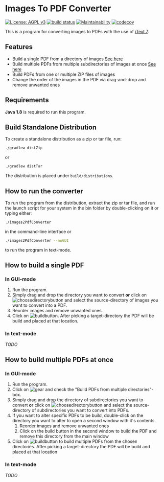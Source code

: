 # Images To PDF Converter
[![License: AGPL v3](https://img.shields.io/badge/License-AGPL%20v3-blue.svg)](https://www.gnu.org/licenses/agpl-3.0) [![build status](https://travis-ci.org/nihas101/java-kotlin-images-to-pdf-converter.svg?branch=master)](https://travis-ci.org/nihas101/java-kotlin-images-to-pdf-converter) [![Maintainability](https://api.codeclimate.com/v1/badges/32c17125b13bb7c177bc/maintainability)](https://codeclimate.com/github/nihas101/java-kotlin-images-to-pdf-converter/maintainability) [![codecov](https://codecov.io/gh/nihas101/java-kotlin-images-to-pdf-converter/branch/master/graph/badge.svg)](https://codecov.io/gh/nihas101/java-kotlin-images-to-pdf-converter)



This is a program for converting images to PDFs with the use of [iText 7](https://itextpdf.com/).

## Features

- Build a single PDF from a directory of images [See here](https://github.com/nihas101/java-kotlin-images-to-pdf-converter/blob/master/README.md#how-to-build-a-single-pdf)
- Build multiple PDFs from multiple subdirectories of images at once [See here](https://github.com/nihas101/java-kotlin-images-to-pdf-converter/blob/master/README.md#how-to-build-multiple-pdfs-at-once)
- Build PDFs from one or multiple ZIP files of images
- Change the order of the images in the PDF via drag-and-drop and remove unwanted ones

## Requirements
**Java 1.8** is required to run this program.

## Build Standalone Distribution

To create a standalone distribution as a zip or tar file, run:

```sh
./gradlew distZip
```
or
```sh
./gradlew distTar
```

The distribution is placed under `build/distributions`.

## How to run the converter

To run the program from the distribution, extract the zip or tar file, and run the launch script for your system in the bin folder by double-clicking on it or typing either:
```sh
./images2PdfConverter
```
in the command-line interface or
```sh
./images2PdfConverter --noGUI
```
to run the program in text-mode.

## How to build a single PDF

### In GUI-mode

1. Run the program.
2. Simply drag and drop the directory you want to convert **or** click on ![choosedirectorybutton](https://user-images.githubusercontent.com/19901622/35849256-453993be-0b21-11e8-924c-b04b2e69e1b3.PNG) and select the source-directory of images you want to convert into a PDF.
3. Reorder images and remove unwanted ones.
4. Click on ![buildbutton](https://user-images.githubusercontent.com/19901622/35849742-e93f197e-0b22-11e8-8dab-4185c43171eb.PNG). After picking a target-directory the PDF will be build and placed at that location.

### In text-mode

_TODO_

## How to build multiple PDFs at once

### In GUI-mode

1. Run the program.
2. Click on ![gear](https://user-images.githubusercontent.com/19901622/35849782-0f48b198-0b23-11e8-8599-15fbdd355392.PNG) and check the "Build PDFs from multiple directories"-box.
3. Simply drag and drop the directory of subdirectories you want to convert **or** click on ![choosedirectorybutton](https://user-images.githubusercontent.com/19901622/35849256-453993be-0b21-11e8-924c-b04b2e69e1b3.PNG) and select the source-directory of subdirectories you want to convert into PDFs.
4. If you want to alter specific PDFs to be build, double-click on the directory you want to alter to open a second window with it's contents.
    1. Reorder images and remove unwanted ones
    2. Click on the build button in the second window to build the PDF and remove this directory from the main window
5. Click on ![buildbutton](https://user-images.githubusercontent.com/19901622/35849742-e93f197e-0b22-11e8-8dab-4185c43171eb.PNG) to build multiple PDFs from the chosen directories. After picking a target-directory the PDF will be build and placed at that location

### In text-mode

_TODO_
